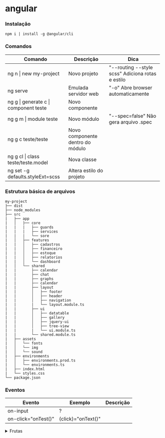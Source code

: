 # angular

### Instalação
```properties
npm i | install -g @angular/cli
```

### Comandos
| Comando | Descrição | Dica |
|--|--|--| 
|ng n \| new my-project | Novo projeto| "--routing --style scss" Adiciona rotas e estilo |
|ng serve | Emulada servidor web | "-o" Abre browser automaticamente |
|ng g \| generate c \| component teste | Novo componente |
|ng g m \| module teste | Novo módulo | "--spec=false" Não gera arquivo .spec |
|ng g c teste/teste | Novo componente dentro do módulo |
|ng g cl \| class teste/teste.model | Nova classe |
|ng set -g defaults.styleExt=scss | Altera estilo do projeto |


### Estrutura básica de arquivos
```
my-project
├── dist
├── node_modules
├── src
|   ├── app
|   │   ├── core
|   |   |   ├── guards
|   |   |   ├── services
|   |   |   └── sore
|   │   ├── features
|   |   │   ├── cadastros
|   |   │   ├── financeiro
|   |   │   ├── estoque
|   |   │   ├── relatorios
|   |   │   └── dashboard
|   │   └── shared
|   |       ├── calendar
|   |       ├── chat
|   |       ├── graphs
|   |       ├── calendar
|   |       ├── layout
|   |       │   ├── footer
|   |       │   ├── header
|   |       │   ├── navigation
|   |       |   └── layout.module.ts
|   |       ├── ui
|   |       │   ├── datatable
|   |       │   ├── gallery
|   |       │   ├── jquery-ui
|   |       │   ├── tree-view
|   |       |   └── ui.module.ts
|   |       └── shared.module.ts
|   ├── assets
|   │   └── fonts
|   │   └── img
|   │   └── sound
|   ├── environments
|   │   ├── environments.prod.ts
|   │   └── environments.ts
|   ├── index.html
|   └── styles.css
└── package.json
```

### Eventos
| Evento | Exemplo | Descrição |
|--|--|--| 
| on-input | ? |
| on-click="onTest()" | (click)="onText()"


<details>
  <summary>Frutas</summary>
  - Laranja  
  - Abacaxi  
</details>




